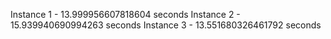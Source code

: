 Instance 1 - 13.999956607818604 seconds 
Instance 2 - 15.939940690994263 seconds 
Instance 3 - 13.551680326461792 seconds 
